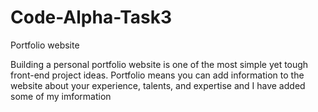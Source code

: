 # Code-Alpha-Task3
Portfolio website

Building a personal portfolio website is one of the most
simple yet tough front-end project ideas. Portfolio means
you can add information to the website about your
experience, talents, and expertise and I have added some of my imformation
